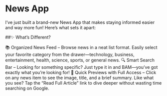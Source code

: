 # News App

I’ve just built a brand-new News App that makes staying informed easier and way more fun! Here’s what sets it apart:

##✨ What’s Different?

📚 Organized News Feed – Browse news in a neat list format. Easily select your favorite category from the drawer—technology, business, entertainment, health, science, sports, or general news.
🔍 Smart Search Bar – Looking for something specific? Just type it in and BAM—you’ve got exactly what you’re looking for!
📰 Quick Previews with Full Access – Click on any news item to see the image, title, and a brief summary. Like what you see? Tap the “Read Full Article” link to dive deeper without wasting time searching on Google.
